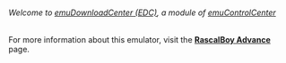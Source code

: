 ###### Welcome to [emuDownloadCenter (EDC)](https://github.com/PhoenixInteractiveNL/emuDownloadCenter/wiki/), a module of [emuControlCenter](https://github.com/PhoenixInteractiveNL/emuControlCenter/wiki/)

For more information about this emulator, visit the [**RascalBoy Advance**](https://github.com/PhoenixInteractiveNL/emuDownloadCenter/wiki/Emulator-rascalboyadv#menu) page.
